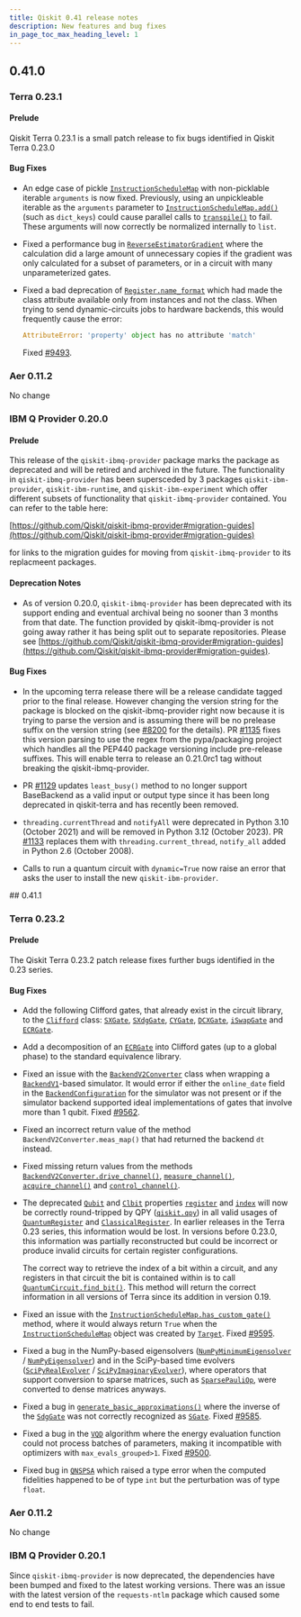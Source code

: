 ```yaml
---
title: Qiskit 0.41 release notes
description: New features and bug fixes
in_page_toc_max_heading_level: 1
---
```


## 0.41.0

<span id="terra-0-23-1" />

### Terra 0.23.1

<span id="release-notes-0-23-1-prelude" />

<span id="id58" />

#### Prelude

Qiskit Terra 0.23.1 is a small patch release to fix bugs identified in Qiskit Terra 0.23.0

<span id="release-notes-0-23-1-bug-fixes" />

<span id="id59" />

#### Bug Fixes

*   An edge case of pickle [`InstructionScheduleMap`](qiskit.pulse.InstructionScheduleMap#qiskit.pulse.InstructionScheduleMap "qiskit.pulse.InstructionScheduleMap") with non-picklable iterable `arguments` is now fixed. Previously, using an unpickleable iterable as the `arguments` parameter to [`InstructionScheduleMap.add()`](qiskit.pulse.InstructionScheduleMap#qiskit.pulse.InstructionScheduleMap.add "qiskit.pulse.InstructionScheduleMap.add") (such as `dict_keys`) could cause parallel calls to [`transpile()`](compiler#qiskit.compiler.transpile "qiskit.compiler.transpile") to fail. These arguments will now correctly be normalized internally to `list`.

*   Fixed a performance bug in [`ReverseEstimatorGradient`](qiskit.algorithms.gradients.ReverseEstimatorGradient#qiskit.algorithms.gradients.ReverseEstimatorGradient "qiskit.algorithms.gradients.ReverseEstimatorGradient") where the calculation did a large amount of unnecessary copies if the gradient was only calculated for a subset of parameters, or in a circuit with many unparameterized gates.

*   Fixed a bad deprecation of [`Register.name_format`](qiskit.circuit.Register#qiskit.circuit.Register.name_format "qiskit.circuit.Register.name_format") which had made the class attribute available only from instances and not the class. When trying to send dynamic-circuits jobs to hardware backends, this would frequently cause the error:

    ```python
    AttributeError: 'property' object has no attribute 'match'
    ```

    Fixed [#9493](https://github.com/Qiskit/qiskit-terra/issues/9493).

<span id="id60" />

### Aer 0.11.2

No change

<span id="ibm-q-provider-0-20-0" />

<span id="release-notes-ibmq-0-20-0" />

### IBM Q Provider 0.20.0

<span id="id61" />

#### Prelude

This release of the `qiskit-ibmq-provider` package marks the package as deprecated and will be retired and archived in the future. The functionality in `qiskit-ibmq-provider` has been supersceded by 3 packages `qiskit-ibm-provider`, `qiskit-ibm-runtime`, and `qiskit-ibm-experiment` which offer different subsets of functionality that `qiskit-ibmq-provider` contained. You can refer to the table here:

[https://github.com/Qiskit/qiskit-ibmq-provider#migration-guides](https://github.com/Qiskit/qiskit-ibmq-provider#migration-guides)

for links to the migration guides for moving from `qiskit-ibmq-provider` to its replacmeent packages.

<span id="release-notes-ibmq-0-20-0-deprecation-notes" />

<span id="id62" />

#### Deprecation Notes

*   As of version 0.20.0, `qiskit-ibmq-provider` has been deprecated with its support ending and eventual archival being no sooner than 3 months from that date. The function provided by qiskit-ibmq-provider is not going away rather it has being split out to separate repositories. Please see [https://github.com/Qiskit/qiskit-ibmq-provider#migration-guides](https://github.com/Qiskit/qiskit-ibmq-provider#migration-guides).

<span id="release-notes-ibmq-0-20-0-bug-fixes" />

<span id="id63" />

#### Bug Fixes

*   In the upcoming terra release there will be a release candidate tagged prior to the final release. However changing the version string for the package is blocked on the qiskit-ibmq-provider right now because it is trying to parse the version and is assuming there will be no prelease suffix on the version string (see [#8200](https://github.com/Qiskit/qiskit-terra/pull/8200) for the details). PR [#1135](https://github.com/Qiskit/qiskit-ibmq-provider/pull/1135) fixes this version parsing to use the regex from the pypa/packaging project which handles all the PEP440 package versioning include pre-release suffixes. This will enable terra to release an 0.21.0rc1 tag without breaking the qiskit-ibmq-provider.

*   PR [#1129](https://github.com/Qiskit/qiskit-ibmq-provider/pull/1129) updates `least_busy()` method to no longer support BaseBackend as a valid input or output type since it has been long deprecated in qiskit-terra and has recently been removed.

*   `threading.currentThread` and `notifyAll` were deprecated in Python 3.10 (October 2021) and will be removed in Python 3.12 (October 2023). PR [#1133](https://github.com/Qiskit/qiskit-ibmq-provider/pull/1133) replaces them with `threading.current_thread`, `notify_all` added in Python 2.6 (October 2008).

*   Calls to run a quantum circuit with `dynamic=True` now raise an error that asks the user to install the new `qiskit-ibm-provider`.

<span id="qiskit-0-40-0" />
## 0.41.1

<span id="release-notes-terra-0-23-2" />

<span id="id55" />

### Terra 0.23.2

<span id="release-notes-terra-0-23-2-prelude" />

<span id="id56" />

#### Prelude

The Qiskit Terra 0.23.2 patch release fixes further bugs identified in the 0.23 series.

<span id="release-notes-terra-0-23-2-bug-fixes" />

<span id="id57" />

#### Bug Fixes

*   Add the following Clifford gates, that already exist in the circuit library, to the [`Clifford`](qiskit.quantum_info.Clifford#qiskit.quantum_info.Clifford "qiskit.quantum_info.Clifford") class: [`SXGate`](qiskit.circuit.library.SXGate#qiskit.circuit.library.SXGate "qiskit.circuit.library.SXGate"), [`SXdgGate`](qiskit.circuit.library.SXdgGate#qiskit.circuit.library.SXdgGate "qiskit.circuit.library.SXdgGate"), [`CYGate`](qiskit.circuit.library.CYGate#qiskit.circuit.library.CYGate "qiskit.circuit.library.CYGate"), [`DCXGate`](qiskit.circuit.library.DCXGate#qiskit.circuit.library.DCXGate "qiskit.circuit.library.DCXGate"), [`iSwapGate`](qiskit.circuit.library.iSwapGate#qiskit.circuit.library.iSwapGate "qiskit.circuit.library.iSwapGate") and [`ECRGate`](qiskit.circuit.library.ECRGate#qiskit.circuit.library.ECRGate "qiskit.circuit.library.ECRGate").

*   Add a decomposition of an [`ECRGate`](qiskit.circuit.library.ECRGate#qiskit.circuit.library.ECRGate "qiskit.circuit.library.ECRGate") into Clifford gates (up to a global phase) to the standard equivalence library.

*   Fixed an issue with the [`BackendV2Converter`](qiskit.providers.BackendV2Converter#qiskit.providers.BackendV2Converter "qiskit.providers.BackendV2Converter") class when wrapping a [`BackendV1`](qiskit.providers.BackendV1#qiskit.providers.BackendV1 "qiskit.providers.BackendV1")-based simulator. It would error if either the `online_date` field in the [`BackendConfiguration`](qiskit.providers.models.BackendConfiguration#qiskit.providers.models.BackendConfiguration "qiskit.providers.models.BackendConfiguration") for the simulator was not present or if the simulator backend supported ideal implementations of gates that involve more than 1 qubit. Fixed [#9562](https://github.com/Qiskit/qiskit-terra/issues/9562).

*   Fixed an incorrect return value of the method `BackendV2Converter.meas_map()` that had returned the backend `dt` instead.

*   Fixed missing return values from the methods [`BackendV2Converter.drive_channel()`](qiskit.providers.BackendV2Converter#qiskit.providers.BackendV2Converter.drive_channel "qiskit.providers.BackendV2Converter.drive_channel"), [`measure_channel()`](qiskit.providers.BackendV2Converter#qiskit.providers.BackendV2Converter.measure_channel "qiskit.providers.BackendV2Converter.measure_channel"), [`acquire_channel()`](qiskit.providers.BackendV2Converter#qiskit.providers.BackendV2Converter.acquire_channel "qiskit.providers.BackendV2Converter.acquire_channel") and [`control_channel()`](qiskit.providers.BackendV2Converter#qiskit.providers.BackendV2Converter.control_channel "qiskit.providers.BackendV2Converter.control_channel").

*   The deprecated [`Qubit`](qiskit.circuit.Qubit#qiskit.circuit.Qubit "qiskit.circuit.Qubit") and [`Clbit`](qiskit.circuit.Clbit#qiskit.circuit.Clbit "qiskit.circuit.Clbit") properties [`register`](qiskit.circuit.Qubit#qiskit.circuit.Qubit.register "qiskit.circuit.Qubit.register") and [`index`](qiskit.circuit.Qubit#qiskit.circuit.Qubit.index "qiskit.circuit.Qubit.index") will now be correctly round-tripped by QPY ([`qiskit.qpy`](qpy#module-qiskit.qpy "qiskit.qpy")) in all valid usages of [`QuantumRegister`](qiskit.circuit.QuantumRegister#qiskit.circuit.QuantumRegister "qiskit.circuit.QuantumRegister") and [`ClassicalRegister`](qiskit.circuit.ClassicalRegister#qiskit.circuit.ClassicalRegister "qiskit.circuit.ClassicalRegister"). In earlier releases in the Terra 0.23 series, this information would be lost. In versions before 0.23.0, this information was partially reconstructed but could be incorrect or produce invalid circuits for certain register configurations.

    The correct way to retrieve the index of a bit within a circuit, and any registers in that circuit the bit is contained within is to call [`QuantumCircuit.find_bit()`](qiskit.circuit.QuantumCircuit#qiskit.circuit.QuantumCircuit.find_bit "qiskit.circuit.QuantumCircuit.find_bit"). This method will return the correct information in all versions of Terra since its addition in version 0.19.

*   Fixed an issue with the [`InstructionScheduleMap.has_custom_gate()`](qiskit.pulse.InstructionScheduleMap#qiskit.pulse.InstructionScheduleMap.has_custom_gate "qiskit.pulse.InstructionScheduleMap.has_custom_gate") method, where it would always return `True` when the [`InstructionScheduleMap`](qiskit.pulse.InstructionScheduleMap#qiskit.pulse.InstructionScheduleMap "qiskit.pulse.InstructionScheduleMap") object was created by [`Target`](qiskit.transpiler.Target#qiskit.transpiler.Target "qiskit.transpiler.Target"). Fixed [#9595](https://github.com/Qiskit/qiskit-terra/issues/9595).

*   Fixed a bug in the NumPy-based eigensolvers ([`NumPyMinimumEigensolver`](qiskit.algorithms.minimum_eigensolvers.NumPyMinimumEigensolver#qiskit.algorithms.minimum_eigensolvers.NumPyMinimumEigensolver "qiskit.algorithms.minimum_eigensolvers.NumPyMinimumEigensolver") / [`NumPyEigensolver`](qiskit.algorithms.eigensolvers.NumPyEigensolver#qiskit.algorithms.eigensolvers.NumPyEigensolver "qiskit.algorithms.eigensolvers.NumPyEigensolver")) and in the SciPy-based time evolvers ([`SciPyRealEvolver`](qiskit.algorithms.SciPyRealEvolver#qiskit.algorithms.SciPyRealEvolver "qiskit.algorithms.SciPyRealEvolver") / [`SciPyImaginaryEvolver`](qiskit.algorithms.SciPyImaginaryEvolver#qiskit.algorithms.SciPyImaginaryEvolver "qiskit.algorithms.SciPyImaginaryEvolver")), where operators that support conversion to sparse matrices, such as [`SparsePauliOp`](qiskit.quantum_info.SparsePauliOp#qiskit.quantum_info.SparsePauliOp "qiskit.quantum_info.SparsePauliOp"), were converted to dense matrices anyways.

*   Fixed a bug in [`generate_basic_approximations()`](synthesis#qiskit.synthesis.generate_basic_approximations "qiskit.synthesis.generate_basic_approximations") where the inverse of the [`SdgGate`](qiskit.circuit.library.SdgGate#qiskit.circuit.library.SdgGate "qiskit.circuit.library.SdgGate") was not correctly recognized as [`SGate`](qiskit.circuit.library.SGate#qiskit.circuit.library.SGate "qiskit.circuit.library.SGate"). Fixed [#9585](https://github.com/Qiskit/qiskit-terra/issues/9585).

*   Fixed a bug in the [`VQD`](qiskit.algorithms.eigensolvers.VQD#qiskit.algorithms.eigensolvers.VQD "qiskit.algorithms.eigensolvers.VQD") algorithm where the energy evaluation function could not process batches of parameters, making it incompatible with optimizers with `max_evals_grouped>1`. Fixed [#9500](https://github.com/Qiskit/qiskit-terra/issues/9500).

*   Fixed bug in [`QNSPSA`](qiskit.algorithms.optimizers.QNSPSA#qiskit.algorithms.optimizers.QNSPSA "qiskit.algorithms.optimizers.QNSPSA") which raised a type error when the computed fidelities happened to be of type `int` but the perturbation was of type `float`.

<span id="aer-0-11-2" />

### Aer 0.11.2

No change

<span id="ibm-q-provider-0-20-1" />

<span id="release-notes-ibmq-0-20-1" />

### IBM Q Provider 0.20.1

Since `qiskit-ibmq-provider` is now deprecated, the dependencies have been bumped and fixed to the latest working versions. There was an issue with the latest version of the `requests-ntlm` package which caused some end to end tests to fail.

<span id="qiskit-0-41-0" />

